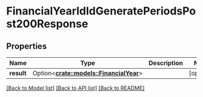 # FinancialYearIdIdGeneratePeriodsPost200Response

## Properties

Name | Type | Description | Notes
------------ | ------------- | ------------- | -------------
**result** | Option<[**crate::models::FinancialYear**](financialYear.md)> |  | [optional]

[[Back to Model list]](../README.md#documentation-for-models) [[Back to API list]](../README.md#documentation-for-api-endpoints) [[Back to README]](../README.md)


